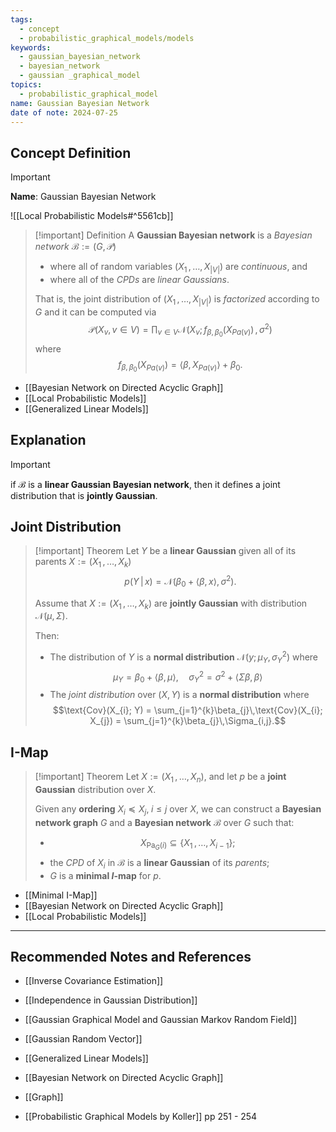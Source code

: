 ```yaml
---
tags:
  - concept
  - probabilistic_graphical_models/models
keywords:
  - gaussian_bayesian_network
  - bayesian_network
  - gaussian _graphical_model
topics:
  - probabilistic_graphical_model
name: Gaussian Bayesian Network
date of note: 2024-07-25
---
```


## Concept Definition

>[!important]
>**Name**: Gaussian Bayesian Network

![[Local Probabilistic Models#^5561cb]]

>[!important] Definition
>A **Gaussian Bayesian network** is a *Bayesian network* $\mathcal{B} := (G, \mathcal{P})$  
>- where all of random variables $(X_{1} \,{,}\ldots{,}\,X_{|V|})$ are *continuous*, and 
>- where all of the *CPDs* are *linear Gaussians*. 
>  
>That is, the joint distribution of  $(X_{1} \,{,}\ldots{,}\,X_{|V|})$ is *factorized* according to $G$ and it can be computed via
>$$
>\mathcal{P}(X_{v},\, v\in V) = \prod_{v\in V}\mathcal{N}(X_{v};\, f_{\beta, \beta_{0}}(X_{Pa(v)})\,,\, \sigma^2)
>$$
>where 
>$$
>f_{\beta, \beta_{0}}(X_{Pa(v)}) = \left\langle \beta , X_{Pa(v)} \right\rangle + \beta_{0}.
>$$


- [[Bayesian Network on Directed Acyclic Graph]]
- [[Local Probabilistic Models]]
- [[Generalized Linear Models]]

## Explanation

>[!important]
>if $\mathcal{B}$ is a **linear Gaussian Bayesian network**, then it defines a joint distribution that is **jointly Gaussian**.

## Joint Distribution

>[!important] Theorem
>Let $Y$ be a **linear Gaussian** given all of its parents $X := (X_{1} \,{,}\ldots{,}\,X_{k})$ $$p(Y\,|\, x) = \mathcal{N}(\beta_{0} + \left\langle \beta , x \right\rangle, \sigma^2).$$
>
>Assume that $X := (X_{1} \,{,}\ldots{,}\,X_{k})$  are **jointly Gaussian** with distribution $\mathcal{N}(\mu, \Sigma)$.
>
>Then:
>- The distribution of $Y$ is a **normal distribution** $\mathcal{N}(y; \,\mu_{Y}, \sigma_{Y}^2)$ where $$\mu_{Y} = \beta_{0} + \left\langle \beta , \mu \right\rangle, \quad \sigma_{Y}^2 = \sigma^2 + \left\langle \Sigma \beta , \beta \right\rangle$$
>- The *joint distribution* over $(X, Y)$ is a **normal distribution** where $$\text{Cov}(X_{i}; Y) = \sum_{j=1}^{k}\beta_{j}\,\text{Cov}(X_{i}; X_{j}) = \sum_{j=1}^{k}\beta_{j}\,\Sigma_{i,j}.$$

## I-Map

>[!important] Theorem
>Let $X := (X_{1} \,{,}\ldots{,}\,X_{n})$, and let $p$ be a **joint Gaussian** distribution over $X$. 
>
>Given any **ordering** $X_{i} \preceq X_{j}, \; i\le j$ over $X$, we can construct a **Bayesian network graph** $G$ and a **Bayesian network** $\mathcal{B}$ over $G$ such that: 
>- $$X_{\text{Pa}_{G}(i)} \subseteq \left\{ X_{1} \,{,}\ldots{,}\, X_{i-1}\right\};$$ 
>- the *CPD* of $X_{i}$ in $\mathcal{B}$ is a **linear Gaussian** of its *parents*; 
>- $G$ is a **minimal $I$-map** for $p$.

- [[Minimal I-Map]]
- [[Bayesian Network on Directed Acyclic Graph]]
- [[Local Probabilistic Models]]



-----------
##  Recommended Notes and References



- [[Inverse Covariance Estimation]]
- [[Independence in Gaussian Distribution]]
- [[Gaussian Graphical Model and Gaussian Markov Random Field]]
- [[Gaussian Random Vector]]


- [[Generalized Linear Models]]


- [[Bayesian Network on Directed Acyclic Graph]]
- [[Graph]]


- [[Probabilistic Graphical Models by Koller]] pp 251 - 254